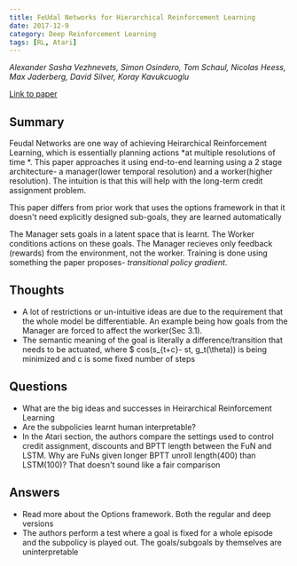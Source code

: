 ```yaml
---
title: FeUdal Networks for Hierarchical Reinforcement Learning
date: 2017-12-9
category: Deep Reinforcement Learning
tags: [RL, Atari]
---
```

*Alexander Sasha Vezhnevets, Simon Osindero, Tom Schaul, Nicolas Heess, Max Jaderberg, David Silver, Koray Kavukcuoglu*

[Link to paper](https://arxiv.org/abs/1703.01161)

## Summary

Feudal Networks are one way of achieving Heirarchical Reinforcement Learning,
which is essentially planning actions *at multiple resolutions of time *. This
paper approaches it using end-to-end learning using a 2 stage architecture- a
manager(lower temporal resolution) and a worker(higher resolution). The
intuition is that this will help with the long-term credit assignment problem.

This paper differs from prior work that uses the options framework in that it
doesn't need explicitly designed sub-goals, they are learned automatically

The Manager sets goals in a latent space that is learnt. The Worker conditions
actions on these goals. The Manager recieves only feedback (rewards) from the
environment, not the worker. Training is done using something the paper
proposes- *transitional policy gradient*.

## Thoughts

- A lot of restrictions or un-intuitive ideas are due to the requirement that
  the whole model be differentiable. An example being how goals from the
  Manager are forced to affect the worker(Sec 3.1).
- The semantic meaning of the goal is literally a difference/transition that
  needs to be actuated, where $ cos(s_{t+c}- st, g_t(\theta)) is being
  minimized and c is some fixed number of steps

## Questions

- What are the big ideas and successes in Heirarchical Reinforcement Learning
- Are the subpolicies learnt human interpretable?
- In the Atari section, the authors compare the settings used to control
  credit assignment, discounts and BPTT length between the FuN and LSTM. Why
  are FuNs given longer BPTT unroll length(400) than LSTM(100)? That doesn't sound like a
  fair comparison

## Answers

- Read more about the Options framework. Both the regular and deep versions
- The authors perform a test where a goal is fixed for a whole episode and the
  subpolicy is played out. The goals/subgoals by themselves are uninterpretable

